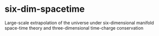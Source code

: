 # six-dim-spacetime
Large-scale extrapolation of the universe under six-dimensional manifold space-time theory and three-dimensional time-charge conservation
